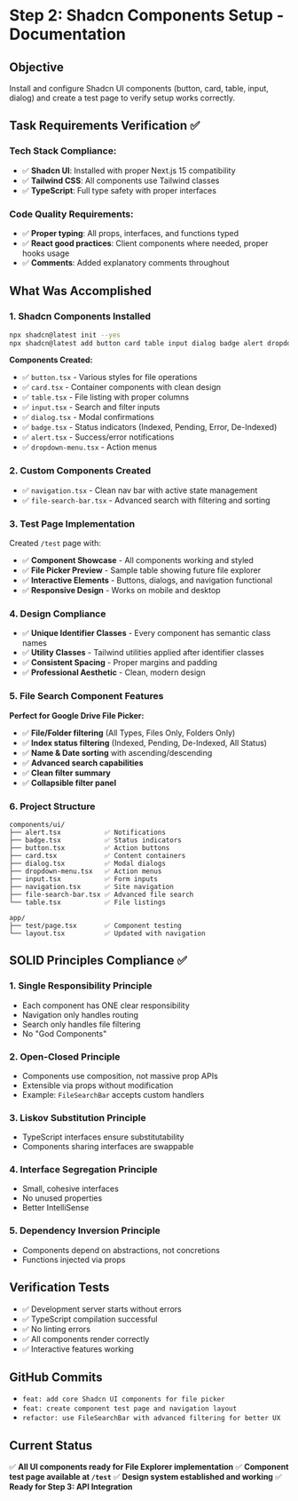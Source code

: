 # Step 2: Shadcn Components Setup - Documentation

## Objective
Install and configure Shadcn UI components (button, card, table, input, dialog) and create a test page to verify setup works correctly.

## Task Requirements Verification ✅

### Tech Stack Compliance:
- ✅ **Shadcn UI**: Installed with proper Next.js 15 compatibility
- ✅ **Tailwind CSS**: All components use Tailwind classes
- ✅ **TypeScript**: Full type safety with proper interfaces

### Code Quality Requirements:
- ✅ **Proper typing**: All props, interfaces, and functions typed
- ✅ **React good practices**: Client components where needed, proper hooks usage
- ✅ **Comments**: Added explanatory comments throughout

## What Was Accomplished

### 1. Shadcn Components Installed
```bash
npx shadcn@latest init --yes
npx shadcn@latest add button card table input dialog badge alert dropdown-menu
```

**Components Created:**
- ✅ `button.tsx` - Various styles for file operations
- ✅ `card.tsx` - Container components with clean design
- ✅ `table.tsx` - File listing with proper columns
- ✅ `input.tsx` - Search and filter inputs
- ✅ `dialog.tsx` - Modal confirmations
- ✅ `badge.tsx` - Status indicators (Indexed, Pending, Error, De-Indexed)
- ✅ `alert.tsx` - Success/error notifications
- ✅ `dropdown-menu.tsx` - Action menus

### 2. Custom Components Created
- ✅ `navigation.tsx` - Clean nav bar with active state management
- ✅ `file-search-bar.tsx` - Advanced search with filtering and sorting

### 3. Test Page Implementation
Created `/test` page with:
- ✅ **Component Showcase** - All components working and styled
- ✅ **File Picker Preview** - Sample table showing future file explorer
- ✅ **Interactive Elements** - Buttons, dialogs, and navigation functional
- ✅ **Responsive Design** - Works on mobile and desktop

### 4. Design Compliance
- ✅ **Unique Identifier Classes** - Every component has semantic class names
- ✅ **Utility Classes** - Tailwind utilities applied after identifier classes
- ✅ **Consistent Spacing** - Proper margins and padding
- ✅ **Professional Aesthetic** - Clean, modern design

### 5. File Search Component Features
**Perfect for Google Drive File Picker:**
- ✅ **File/Folder filtering** (All Types, Files Only, Folders Only)
- ✅ **Index status filtering** (Indexed, Pending, De-Indexed, All Status)
- ✅ **Name & Date sorting** with ascending/descending
- ✅ **Advanced search capabilities**
- ✅ **Clean filter summary**
- ✅ **Collapsible filter panel**

### 6. Project Structure
```
components/ui/
├── alert.tsx           ✅ Notifications
├── badge.tsx           ✅ Status indicators  
├── button.tsx          ✅ Action buttons
├── card.tsx            ✅ Content containers
├── dialog.tsx          ✅ Modal dialogs
├── dropdown-menu.tsx   ✅ Action menus
├── input.tsx           ✅ Form inputs
├── navigation.tsx      ✅ Site navigation
├── file-search-bar.tsx ✅ Advanced file search
└── table.tsx           ✅ File listings

app/
├── test/page.tsx       ✅ Component testing
└── layout.tsx          ✅ Updated with navigation
```

## SOLID Principles Compliance ✅

### 1. Single Responsibility Principle
- Each component has ONE clear responsibility
- Navigation only handles routing
- Search only handles file filtering
- No "God Components"

### 2. Open-Closed Principle
- Components use composition, not massive prop APIs
- Extensible via props without modification
- Example: `FileSearchBar` accepts custom handlers

### 3. Liskov Substitution Principle
- TypeScript interfaces ensure substitutability
- Components sharing interfaces are swappable

### 4. Interface Segregation Principle
- Small, cohesive interfaces
- No unused properties
- Better IntelliSense

### 5. Dependency Inversion Principle
- Components depend on abstractions, not concretions
- Functions injected via props

## Verification Tests
- ✅ Development server starts without errors
- ✅ TypeScript compilation successful
- ✅ No linting errors
- ✅ All components render correctly
- ✅ Interactive features working

## GitHub Commits
- `feat: add core Shadcn UI components for file picker`
- `feat: create component test page and navigation layout`
- `refactor: use FileSearchBar with advanced filtering for better UX`

## Current Status
✅ **All UI components ready for File Explorer implementation**
✅ **Component test page available at `/test`**
✅ **Design system established and working**
✅ **Ready for Step 3: API Integration**
